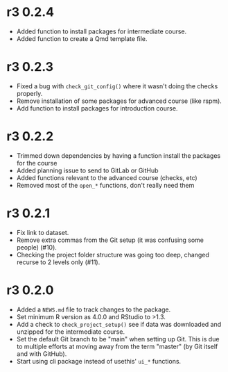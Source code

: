 # r3 0.2.4

-   Added function to install packages for intermediate course.
-   Added function to create a Qmd template file.

# r3 0.2.3

-   Fixed a bug with `check_git_config()` where it wasn't doing the
    checks properly.
-   Remove installation of some packages for advanced course (like
    rspm).
-   Add function to install packages for introduction course.

# r3 0.2.2

-   Trimmed down dependencies by having a function install the packages
    for the course
-   Added planning issue to send to GitLab or GitHub
-   Added functions relevant to the advanced course (checks, etc)
-   Removed most of the `open_*` functions, don't really need them

# r3 0.2.1

-   Fix link to dataset.
-   Remove extra commas from the Git setup (it was confusing some
    people) (#10).
-   Checking the project folder structure was going too deep, changed
    recurse to 2 levels only (#11).

# r3 0.2.0

-   Added a `NEWS.md` file to track changes to the package.
-   Set minimum R version as 4.0.0 and RStudio to \>1.3.
-   Add a check to `check_project_setup()` see if data was downloaded
    and unzipped for the intermediate course.
-   Set the default Git branch to be "main" when setting up Git. This is
    due to multiple efforts at moving away from the term "master" (by
    Git itself and with GitHub).
-   Start using cli package instead of usethis' `ui_*` functions.
